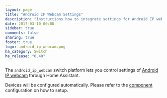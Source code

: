 ```yaml
---
layout: page
title: "Android IP Webcam Settings"
description: "Instructions how to integrate settings for Android IP webcam as switch within Home Assistant."
date: 2017-03-10 00:00
sidebar: true
comments: false
sharing: true
footer: true
logo: android_ip_webcam.png
ha_category: Switch
ha_release: "0.40"
---
```



The `android_ip_webcam` switch platform lets you control settings of [Android IP webcam](https://play.google.com/store/apps/details?id=com.pas.webcam) through Home Assistant.

Devices will be configured automatically. Please refer to the [component](/components/android_ip_webcam/) configuration on how to setup.

